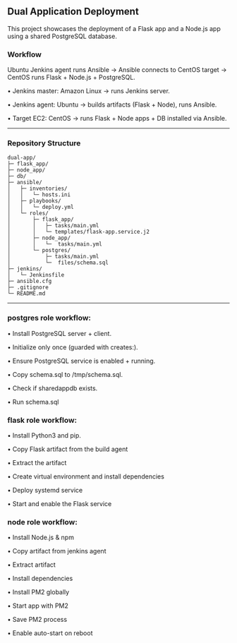 ## Dual Application Deployment

This project showcases the deployment of a Flask app and a Node.js app using a shared PostgreSQL database.

### Workflow

Ubuntu Jenkins agent runs Ansible → Ansible connects to CentOS target → CentOS runs Flask + Node.js + PostgreSQL.

•	Jenkins master: Amazon Linux → runs Jenkins server.

•	Jenkins agent: Ubuntu → builds artifacts (Flask + Node), runs Ansible.

•	Target EC2: CentOS → runs Flask + Node apps + DB installed via Ansible.

---

### Repository Structure

```
dual-app/
├─ flask_app/                  
├─ node_app/                   
├─ db/                         
├─ ansible/
│   ├─ inventories/            
│   │   └─ hosts.ini
│   ├─ playbooks/     
│   │   └─ deploy.yml
│   └─ roles/                  
│       ├─ flask_app/       
│       │   ├─ tasks/main.yml
│       │   └─ templates/flask-app.service.j2      
│       ├─ node_app/        
│       │   └─  tasks/main.yml
│       └─ postgres/     
│           ├─ tasks/main.yml
│           └─  files/schema.sql
├─ jenkins/
│   └─ Jenkinsfile                
├─ ansible.cfg
├─ .gitignore
└─ README.md
```

---

### postgres role workflow:

•  Install PostgreSQL server + client.

•  Initialize only once (guarded with creates:).

•  Ensure PostgreSQL service is enabled + running.

•  Copy schema.sql to /tmp/schema.sql.

•  Check if sharedappdb exists.

•  Run schema.sql 

### flask role workflow:

•  Install Python3 and pip.

•  Copy Flask artifact from the build agent

•  Extract the artifact

•  Create virtual environment and install dependencies

•  Deploy systemd service

•  Start and enable the Flask service

### node role workflow:

•  Install Node.js & npm

•  Copy artifact from jenkins agent

•  Extract artifact

•  Install dependencies

•  Install PM2 globally

•  Start app with PM2

•  Save PM2 process

•  Enable auto-start on reboot
